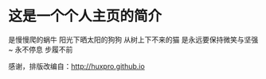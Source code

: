 # 这是一个个人主页的简介   


是慢慢爬的蜗牛
阳光下晒太阳的狗狗
从树上下不来的猫
是永远要保持微笑与坚强~
永不停息
步履不前


感谢，排版改编自：http://huxpro.github.io      
